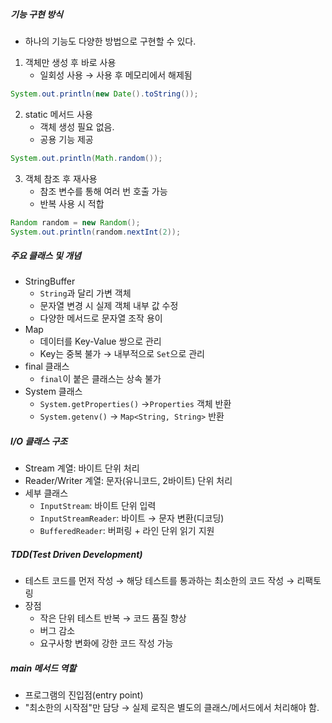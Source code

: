 ##### 기능 구현 방식
- 하나의 기능도 다양한 방법으로 구현할 수 있다.
1. 객체만 생성 후 바로 사용
	- 일회성 사용 → 사용 후 메모리에서 해제됨
``` java 
System.out.println(new Date().toString());
```
2. static 메서드 사용
	- 객체 생성 필요 없음.
	- 공용 기능 제공
``` java
System.out.println(Math.random());
```
3. 객체 참조 후 재사용
	- 참조 변수를 통해 여러 번 호출 가능
	- 반복 사용 시 적합
``` java
Random random = new Random();
System.out.println(random.nextInt(2));
```

##### 주요 클래스 및 개념
- StringBuffer
	- `String`과 달리 가변 객체
	- 문자열 변경 시 실제 객체 내부 값 수정
	- 다양한 메서드로 문자열 조작 용이
- Map
	- 데이터를 Key-Value 쌍으로 관리
	- Key는 중복 불가 → 내부적으로 `Set`으로 관리
- final 클래스
	- `final`이 붙은 클래스는 상속 불가
- System 클래스
	- `System.getProperties()` →`Properties` 객체 반환
	- `System.getenv()` → `Map<String, String>` 반환

##### I/O 클래스 구조
- Stream 계열: 바이트 단위 처리
- Reader/Writer 계열: 문자(유니코드, 2바이트) 단위 처리
- 세부 클래스
	- `InputStream`: 바이트 단위 입력
	- `InputStreamReader`: 바이트 → 문자 변환(디코딩)
	- `BufferedReader`: 버퍼링 + 라인 단위 읽기 지원

##### TDD(Test Driven Development)
- 테스트 코드를 먼저 작성 → 해당 테스트를 통과하는 최소한의 코드 작성 → 리팩토링
- 장점
	- 작은 단위 테스트 반복 → 코드 품질 향상
	- 버그 감소
	- 요구사항 변화에 강한 코드 작성 가능

##### main 메서드 역할
- 프로그램의 진입점(entry point)
- "최소한의 시작점"만 담당 → 실제 로직은 별도의 클래스/메서드에서 처리해야 함.